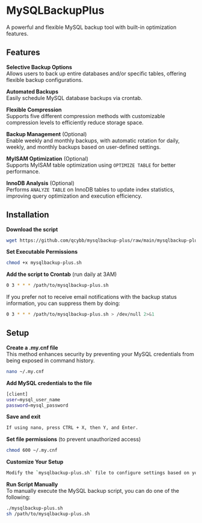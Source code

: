 # MySQLBackupPlus
A powerful and flexible MySQL backup tool with built-in optimization features.

## Features

**Selective Backup Options**  
Allows users to back up entire databases and/or specific tables, offering flexible backup configurations.

**Automated Backups**  
Easily schedule MySQL database backups via crontab.

**Flexible Compression**  
Supports five different compression methods with customizable compression levels to efficiently reduce storage space.

**Backup Management** (Optional)  
Enable weekly and monthly backups, with automatic rotation for daily, weekly, and monthly backups based on user-defined settings.

**MyISAM Optimization** (Optional)  
Supports MyISAM table optimization using `OPTIMIZE TABLE` for better performance.

**InnoDB Analysis** (Optional)  
Performs `ANALYZE TABLE` on InnoDB tables to update index statistics, improving query optimization and execution efficiency.

## Installation

**Download the script**
```sh
wget https://github.com/qcybb/mysqlbackup-plus/raw/main/mysqlbackup-plus.sh
```

**Set Executable Permissions**
```sh
chmod +x mysqlbackup-plus.sh
```

**Add the script to Crontab** (run daily at 3AM)
```sh
0 3 * * * /path/to/mysqlbackup-plus.sh
```
If you prefer not to receive email notifications with the backup status information, you can suppress them by doing:
```sh
0 3 * * * /path/to/mysqlbackup-plus.sh > /dev/null 2>&1
```

## Setup
**Create a .my.cnf file**  
This method enhances security by preventing your MySQL credentials from being exposed in command history.
```sh
nano ~/.my.cnf
```
**Add MySQL credentials to the file**
```sh
[client]
user=mysql_user_name
password=mysql_password
```
**Save and exit**  
```sh
If using nano, press CTRL + X, then Y, and Enter.
```

**Set file permissions** (to prevent unauthorized access)
```sh
chmod 600 ~/.my.cnf
```

**Customize Your Setup**  
```sh
Modify the `mysqlbackup-plus.sh` file to configure settings based on your needs.
```

**Run Script Manually**  
To manually execute the MySQL backup script, you can do one of the following:
```sh
./mysqlbackup-plus.sh
sh /path/to/mysqlbackup-plus.sh
```
